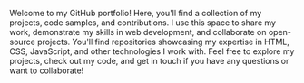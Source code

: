 Welcome to my GitHub portfolio! Here, you'll find a collection of my projects, code samples, and contributions. I use this space to share my work, demonstrate my skills in web development, and collaborate on open-source projects. You'll find repositories showcasing my expertise in HTML, CSS, JavaScript, and other technologies I work with. Feel free to explore my projects, check out my code, and get in touch if you have any questions or want to collaborate!

